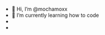 - 👋 Hi, I’m @mochamoxx
- 🌱 I’m currently learning how to code
- 
- 

<!---
mochamoxxx/mochamoxxx is a ✨ special ✨ repository because its `README.md` (this file) appears on your GitHub profile.
You can click the Preview link to take a look at your changes.
--->
